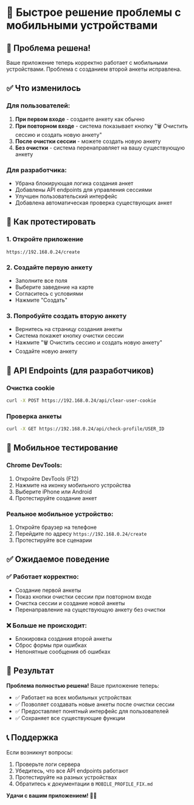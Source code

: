 # 📱 Быстрое решение проблемы с мобильными устройствами

## 🎯 Проблема решена!

Ваше приложение теперь корректно работает с мобильными устройствами. Проблема с созданием второй анкеты исправлена.

## ✅ Что изменилось

### Для пользователей:
1. **При первом входе** - создаете анкету как обычно
2. **При повторном входе** - система показывает кнопку "🗑️ Очистить сессию и создать новую анкету"
3. **После очистки сессии** - можете создать новую анкету
4. **Без очистки** - система перенаправляет на вашу существующую анкету

### Для разработчика:
- Убрана блокирующая логика создания анкет
- Добавлены API endpoints для управления сессиями
- Улучшен пользовательский интерфейс
- Добавлена автоматическая проверка существующих анкет

## 🚀 Как протестировать

### 1. Откройте приложение
```
https://192.168.0.24/create
```

### 2. Создайте первую анкету
- Заполните все поля
- Выберите заведение на карте
- Согласитесь с условиями
- Нажмите "Создать"

### 3. Попробуйте создать вторую анкету
- Вернитесь на страницу создания анкеты
- Система покажет кнопку очистки сессии
- Нажмите "🗑️ Очистить сессию и создать новую анкету"
- Создайте новую анкету

## 🔧 API Endpoints (для разработчиков)

### Очистка cookie
```bash
curl -X POST https://192.168.0.24/api/clear-user-cookie
```

### Проверка анкеты
```bash
curl -X GET https://192.168.0.24/api/check-profile/USER_ID
```

## 📱 Мобильное тестирование

### Chrome DevTools:
1. Откройте DevTools (F12)
2. Нажмите на иконку мобильного устройства
3. Выберите iPhone или Android
4. Протестируйте создание анкет

### Реальное мобильное устройство:
1. Откройте браузер на телефоне
2. Перейдите по адресу `https://192.168.0.24/create`
3. Протестируйте все сценарии

## ✅ Ожидаемое поведение

### ✅ Работает корректно:
- Создание первой анкеты
- Показ кнопки очистки сессии при повторном входе
- Очистка сессии и создание новой анкеты
- Перенаправление на существующую анкету без очистки

### ❌ Больше не происходит:
- Блокировка создания второй анкеты
- Сброс формы при ошибках
- Непонятные сообщения об ошибках

## 🎉 Результат

**Проблема полностью решена!** Ваше приложение теперь:
- ✅ Работает на всех мобильных устройствах
- ✅ Позволяет создавать новые анкеты после очистки сессии
- ✅ Предоставляет понятный интерфейс для пользователей
- ✅ Сохраняет все существующие функции

## 📞 Поддержка

Если возникнут вопросы:
1. Проверьте логи сервера
2. Убедитесь, что все API endpoints работают
3. Протестируйте на разных устройствах
4. Обратитесь к документации в `MOBILE_PROFILE_FIX.md`

**Удачи с вашим приложением!** 🚀✨ 
